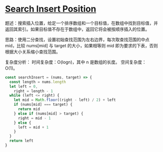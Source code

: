 # [Search Insert Position](https://leetcode.cn/problems/search-insert-position)

题述：搜索插入位置，给定一个排序数组和一个目标值，在数组中找到目标值，并返回其索引。如果目标值不存在于数组中，返回它将会被按顺序插入的位置。

思路：使用二分查找，设置初始查找范围为左右边界，每次取查找范围的中点 mid，比较 nums[mid] 与 target 的大小，如果相等则 mid 即为要求的下表，否则根据大小关系缩小查找范围。

复杂度分析：
时间复杂度：O(log⁡n)，其中 n 是数组的长度。
空间复杂度：O(1)。

```js
const searchInsert = (nums, target) => {
  const length = nums.length
  let left = 0,
    right = length - 1
  while (left <= right) {
    let mid = Math.floor((right - left) / 2) + left
    if (nums[mid] === target) {
      return mid
    } else if (nums[mid] > target) {
      right = mid - 1
    } else {
      left = mid + 1
    }
  }
  return left
}
```
